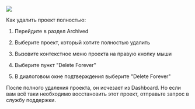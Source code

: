 ![](https://uploads.quarkly.io/landing/docs-interface-context-menu.png)

Как удалить проект полностью:

1.  Перейдите в раздел Archived
    
2.  Выберите проект, который хотите полностью удалить
    
3.  Вызовите контекстное меню проекта на правую кнопку мыши
    
4.  Выберите пункт "Delete Forever"
    
5.  В диалоговом окне подтверждения выберите "Delete Forever"
    

После полного удаления проекта, он исчезает из Dashboard. Но если вам всё таки необходимо восстановить этот проект, отправьте запрос в службу поддержки.